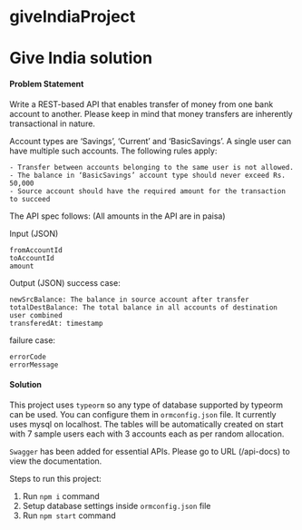 # giveIndiaProject

# Give India solution

#### Problem Statement

Write a REST-based API that enables transfer of money from one bank account to another. Please keep in mind that money transfers are inherently transactional in nature.

Account types are ‘Savings’, ‘Current’ and ‘BasicSavings’. A single user can have multiple such accounts. The following rules apply:

    - Transfer between accounts belonging to the same user is not allowed.
    - The balance in ‘BasicSavings’ account type should never exceed Rs. 50,000
    - Source account should have the required amount for the transaction to succeed

The API spec follows: (All amounts in the API are in paisa)

Input (JSON)

    fromAccountId
    toAccountId
    amount

Output (JSON)
success case:

    newSrcBalance: The balance in source account after transfer
    totalDestBalance: The total balance in all accounts of destination user combined
    transferedAt: timestamp

failure case:

    errorCode
    errorMessage

#### Solution

This project uses `typeorm` so any type of database supported by typeorm can be used. You can configure them in `ormconfig.json` file. It currently uses mysql on localhost. The tables will be automatically created on start with 7 sample users each with 3 accounts each as per random allocation.

`Swagger` has been added for essential APIs. Please go to URL (/api-docs) to view the documentation.

Steps to run this project:

1. Run `npm i` command
2. Setup database settings inside `ormconfig.json` file
3. Run `npm start` command
